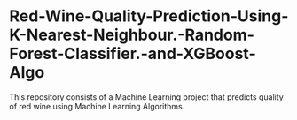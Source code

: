 # Red-Wine-Quality-Prediction-Using-K-Nearest-Neighbour.-Random-Forest-Classifier.-and-XGBoost-Algo
This repository consists of a Machine Learning project that predicts quality of red wine using Machine Learning Algorithms.
